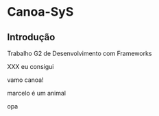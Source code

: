 Canoa-SyS
=======================

Introdução
------------
Trabalho G2 de Desenvolvimento com Frameworks

XXX
eu consigui


vamo canoa!

marcelo é um animal

opa
